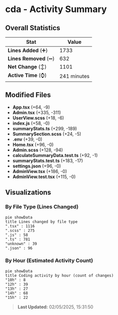 # cda - Activity Summary 

## Overall Statistics

| Stat                   | Value                                                             |
| ---------------------- | ----------------------------------------------------------------- |
| **Lines Added** (➕)   | 1733                                          |
| **Lines Removed** (➖) | 632                                        |
| **Net Change** (↕)    | 1101                |
| **Active Time** (⌚)   | 241 minutes |


## Modified Files
- **App.tsx** (+64, -9)
- **Admin.tsx** (+335, -311)
- **UserView.scss** (+18, -6)
- **index.js** (+58, -0)
- **summaryStats.ts** (+299, -189)
- **SummarySection.scss** (+24, -5)
- **.env** (+39, -0)
- **Home.tsx** (+96, -0)
- **Admin.scss** (+128, -94)
- **calculateSummaryData.test.ts** (+92, -1)
- **summaryStats.test.ts** (+183, -17)
- **settings.json** (+96, -0)
- **AdminView.tsx** (+186, -0)
- **AdminView.test.tsx** (+115, -0)

## Visualizations

### By File Type (Lines Changed)

```mermaid
pie showData
title Lines changed by file type
".tsx" : 1116
".scss" : 275
".js" : 58
".ts" : 781
"unknown" : 39
".json" : 96
```

### By Hour (Estimated Activity Count)

```mermaid
pie showData
title Coding activity by hour (count of changes)
"10h" : 8
"12h" : 39
"13h" : 27
"14h" : 68
"15h" : 22
```


> **Last Updated:** 02/05/2025, 15:31:50
